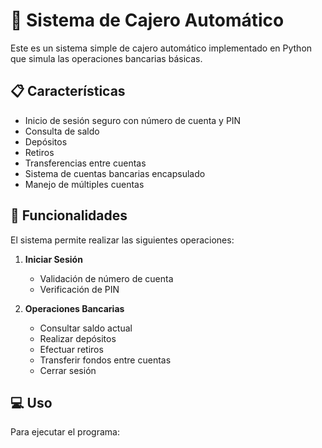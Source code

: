 # 🏦 Sistema de Cajero Automático

Este es un sistema simple de cajero automático implementado en Python que simula las operaciones bancarias básicas.

## 📋 Características

- Inicio de sesión seguro con número de cuenta y PIN
- Consulta de saldo
- Depósitos
- Retiros
- Transferencias entre cuentas
- Sistema de cuentas bancarias encapsulado
- Manejo de múltiples cuentas

## 🚀 Funcionalidades

El sistema permite realizar las siguientes operaciones:

1. **Iniciar Sesión**
   - Validación de número de cuenta
   - Verificación de PIN

2. **Operaciones Bancarias**
   - Consultar saldo actual
   - Realizar depósitos
   - Efectuar retiros
   - Transferir fondos entre cuentas
   - Cerrar sesión

## 💻 Uso

Para ejecutar el programa:
